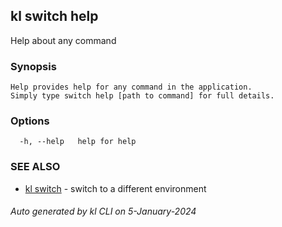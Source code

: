 ## kl switch help

Help about any command

### Synopsis

```
Help provides help for any command in the application.
Simply type switch help [path to command] for full details.
```

### Options

```
  -h, --help   help for help
```

### SEE ALSO

* [kl switch](kl_switch.md)  - switch to a different environment

###### Auto generated by kl CLI on 5-January-2024
